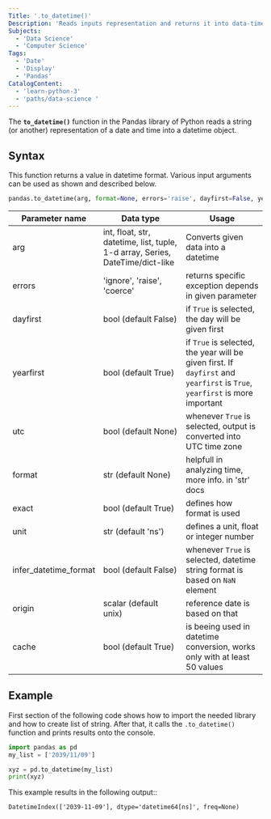 ```yaml
---
Title: '.to_datetime()'
Description: 'Reads inputs representation and returns it into data-time type'
Subjects:
  - 'Data Science'
  - 'Computer Science'
Tags:
  - 'Date'
  - 'Display'
  - 'Pandas'
CatalogContent:
  - 'learn-python-3'
  - 'paths/data-science '
---
```


The **`to_datetime()`** function in the Pandas library of Python reads a string (or another) representation of a date and time into a datetime object.

## Syntax

This function returns a value in datetime format. Various input arguments can be used as shown and described below.

```py
pandas.to_datetime(arg, format=None, errors='raise', dayfirst=False, yearfirst=False, utc=None, box=True, infer_datetime_format=False, origin='unix', cache=True)
```

| Parameter name | Data type | Usage |
| -------------- | --------- | ----- |
| arg | int, float, str, datetime, list, tuple, 1-d array, Series, DateTime/dict-like | Converts given data into a datetime |
| errors | 'ignore', 'raise', 'coerce' | returns specific exception depends in given parameter |
| dayfirst | bool (default False) | if `True` is selected, the day will be given first |
| yearfirst | bool (default True) | if `True` is selected, the year will be given first. If `dayfirst` and `yearfirst` is `True`, `yearfirst` is more important |
| utc | bool (default None) | whenever `True` is selected, output is converted into UTC time zone |
| format | str (default None) | helpfull in analyzing time, more info. in 'str' docs |
| exact | bool (default True) | defines how format is used |
| unit | str (default 'ns') | defines a unit, float or integer number |
| infer_datetime_format | bool (default False) | whenever `True` is selected, datetime string format is based on `NaN` element
| origin | scalar (default unix) | reference date is based on that |
| cache | bool (default True) | is beeing used in datetime conversion, works only with at least 50 values |

## Example

First section of the following code shows how to import the needed library and how to create list of string. After that, it calls the `.to_datetime()` function and prints results onto the console.

```py
import pandas as pd
my_list = ['2039/11/09']

xyz = pd.to_datetime(my_list)
print(xyz)
```

This example results in the following output::

```shell
DatetimeIndex(['2039-11-09'], dtype='datetime64[ns]', freq=None)
```
